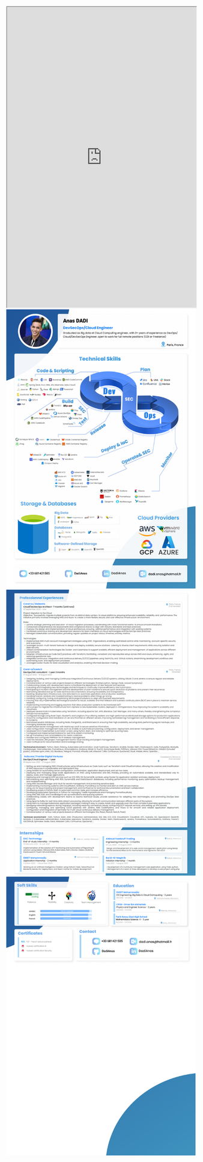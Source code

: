   <iframe src="https://github.com/DadiAnas/DadiAnas/blob/images-resume/dadianas_resume.pdf" width="100%" height="800px">
      This browser does not support PDFs. Please download the PDF to view it: <a href="path/to/your/file.pdf">Download PDF</a>.
  </iframe>
<img src="https://raw.githubusercontent.com/DadiAnas/DadiAnas/images-resume/resume-1.png" alt="Anas Dadi resume-1">
<img src="https://raw.githubusercontent.com/DadiAnas/DadiAnas/images-resume/resume-2.png" alt="Anas Dadi resume-2">
<img src="https://raw.githubusercontent.com/DadiAnas/DadiAnas/images-resume/resume-3.png" alt="Anas Dadi resume-3">

